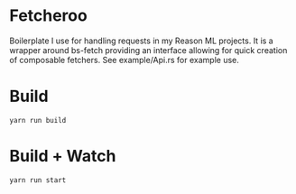 # Fetcheroo
Boilerplate I use for handling requests in my Reason ML projects. It is a wrapper around bs-fetch providing an interface allowing
for quick creation of composable fetchers. See example/Api.rs for example use.
# Build
```
yarn run build
```

# Build + Watch

```
yarn run start
```


